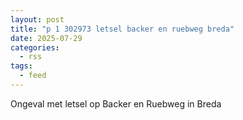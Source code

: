 ```yaml
---
layout: post
title: "p 1 302973 letsel backer en ruebweg breda"
date: 2025-07-29
categories: 
  - rss
tags: 
  - feed
---
```


Ongeval met letsel op Backer en Ruebweg in Breda
